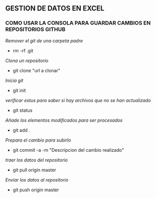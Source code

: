 ## GESTION DE DATOS EN EXCEL
### COMO USAR LA CONSOLA PARA GUARDAR CAMBIOS EN REPOSITORIOS GITHUB


_Remover el git de una carpeta padre_
* rm -rf .git

_Clona un repositorio_
* git clone "url a clonar"

_Inicia git_
* git init


_verificar estus para saber si hay archivos que no se han actualizado_
* git status


_Añade los elementos modificados para ser procesados_
* git add .

_Prepara el cambio para subirlo_
* git commit -a -m "Descripcion del cambio realizado"


_traer los datos del repositorio_
* git pull origin master

_Enviar los datos al repositorio_
* git push origin master
